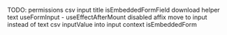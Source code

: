 TODO:
permissions
csv input
title
isEmbeddedFormField
download
helper text
useFormInput - useEffectAfterMount
disabled
affix move to input instead of text
csv
inputValue into input context
isEmbeddedForm
